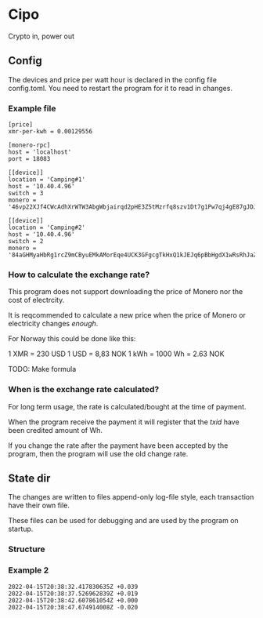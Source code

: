 # Cipo

Crypto in, power out

## Config

The devices and price per watt hour is declared in the config file config.toml.
You need to restart the program for it to read in changes.

### Example file
```
[price]
xmr-per-kwh = 0.00129556

[monero-rpc]
host = 'localhost'
port = 18083

[[device]]
location = 'Camping#1'
host = '10.40.4.96'
switch = 3
monero = '46vp22XJf4CWcAdhXrWTW3AbgWbjairqd2pHE3Z5tMzrfq8szv1Dt7g1Pw7qj4gE87gJDJopNno6tDRcGDn8zUNg72h7eQt'

[[device]]
location = 'Camping#2'
host = '10.40.4.96'
switch = 2
monero = '84aGHMyaHbRg1rcZ9mCByuEMkAMorEqe4UCK3GFgcgTkHxQ1kJEJq6pBbHgdX1wRsRhJaZ2vbrxdoFTR7JNw7m7kMj6C1sm'
```

### How to calculate the exchange rate?

This program does not support downloading the price of Monero nor the cost of electrcity.

It is reqcommended to calculate a new price when the price of Monero or electricity changes *enough*.

For Norway this could be done like this:

1 XMR = 230 USD
1 USD = 8,83 NOK
1 kWh = 1000 Wh = 2.63 NOK

TODO: Make formula

### When is the exchange rate calculated?

For long term usage, the rate is calculated/bought at the time of payment.

When the program receive the payment it will register that the *txid* have been credited amount of Wh.

If you change the rate after the payment have been accepted by the program, then the program will use the old change rate.

## State dir

The changes are written to files append-only log-file style, each transaction have their own file.

These files can be used for debugging and are used by the program on startup.

### Structure
<timestamp> <remaining-watt-hours>

### Example 2

```
2022-04-15T20:38:32.417830635Z +0.039
2022-04-15T20:38:37.526962839Z +0.019
2022-04-15T20:38:42.607861054Z +0.000
2022-04-15T20:38:47.674914008Z -0.020
```